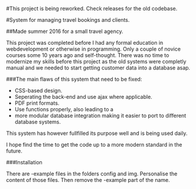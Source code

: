 #This project is being reworked. Check releases for the old codebase. 

#System for managing travel bookings and clients.

##Made summer 2016 for a small travel agency.

This project was completed before I had any formal education in webdevelopment or otherwise in programming. Only a couple of novice courses some 10 years ago and self-thought. There was no time to modernize my skills before this project as the old systems were completly manual and we needed to start getting customer data into a database asap.

###The main flaws of this system that need to be fixed:
* CSS-based design.
* Seperating the back-end and use ajax where applicable.
* PDF print formats.
* Use functions properly, also leading to a
* more modular database integration making it easier to port to different database systems.

This system has however fullfilled its purpose well and is being used daily.

I hope find the time to get the code up to a more modern standard in the future.

###Installation

There are -example files in the folders config and img.
Personalise the content of those files. Then remove the -example part of the name.
